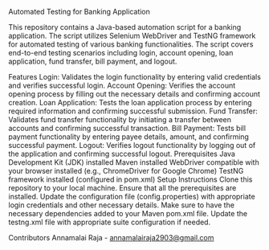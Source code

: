 Automated Testing for Banking Application

This repository contains a Java-based automation script for a banking application. The script utilizes Selenium WebDriver and TestNG framework for automated testing of various banking functionalities. The script covers end-to-end testing scenarios including login, account opening, loan application, fund transfer, bill payment, and logout.

Features
Login: Validates the login functionality by entering valid credentials and verifies successful login.
Account Opening: Verifies the account opening process by filling out the necessary details and confirming account creation.
Loan Application: Tests the loan application process by entering required information and confirming successful submission.
Fund Transfer: Validates fund transfer functionality by initiating a transfer between accounts and confirming successful transaction.
Bill Payment: Tests bill payment functionality by entering payee details, amount, and confirming successful payment.
Logout: Verifies logout functionality by logging out of the application and confirming successful logout.
Prerequisites
Java Development Kit (JDK) installed
Maven installed
WebDriver compatible with your browser installed (e.g., ChromeDriver for Google Chrome)
TestNG framework installed (configured in pom.xml)
Setup Instructions
Clone this repository to your local machine.
Ensure that all the prerequisites are installed.
Update the configuration file (config.properties) with appropriate login credentials and other necessary details.
Make sure to have the necessary dependencies added to your Maven pom.xml file.
Update the testng.xml file with appropriate suite configuration if needed.



Contributors
Annamalai Raja - annamalairaja2903@gmail.com

